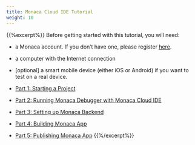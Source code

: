 ```yaml
---
title: Monaca Cloud IDE Tutorial
weight: 10
---
```


{{%excerpt%}}
Before getting started with this tutorial, you will need:

- a Monaca account. If you don’t have one, please register [here](https://monaca.mobi/en/register/start).
- a computer with the Internet connection
- [optional] a smart mobile device (either iOS or Android) if you want to test on a real device.

- [Part 1: Starting a Project](/en/tutorials/monaca_ide/starting_project/)
- [Part 2: Running Monaca Debugger with Monaca Cloud IDE](/en/tutorials/monaca_ide/testing_debugging/)
- [Part 3: Setting up Monaca Backend](/en/tutorials/monaca_ide/adding_backend/)
- [Part 4: Building Monaca App](/en/tutorials/monaca_ide/building_app/)
- [Part 5: Publishing Monaca App](/en/tutorials/monaca_ide/publishing_app/)
{{%/excerpt%}}
